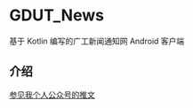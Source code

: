 # GDUT_News
基于 Kotlin 编写的广工新闻通知网 Android 客户端
## 介绍
[参见我个人公众号的推文](https://mp.weixin.qq.com/s?__biz=MzIzMjg1MDk2Mg==&mid=2247483770&idx=1&sn=aca10e66d1e8246b4b3646aa87d9ca40&chksm=e88fd207dff85b11c01e8f24760a42f9cdd5bf715ee3b144d5d2c43c9fad3495ac30e2b70b1b&token=779226318&lang=zh_CN#rd)   
